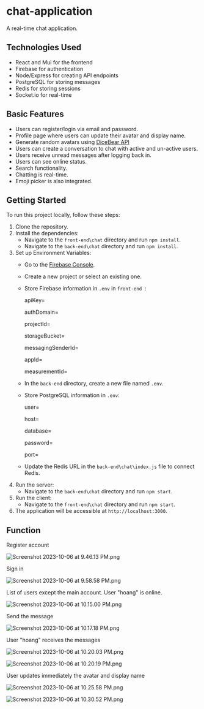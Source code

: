 # chat-application
A real-time chat application.

## Technologies Used
- React and Mui for the frontend
- Firebase for authentication
- Node/Express for creating API endpoints
- PostgreSQL for storing messages
- Redis for storing sessions
- Socket.io for real-time
## Basic Features

- Users can register/login via email and password.
- Profile page where users can update their avatar and display name.
- Generate random avatars using [DiceBear API](https://avatars.dicebear.com/docs/http-api)
- Users can create a conversation to chat with active and un-active users.
- Users receive unread messages after logging back in.
- Users can see online status.
- Search functionality.
- Chatting is real-time.
- Emoji picker is also integrated.

## Getting Started

To run this project locally, follow these steps:

1. Clone the repository.
2. Install the dependencies:
   - Navigate to the `front-end\chat` directory and run `npm install`.
   - Navigate to the `back-end\chat` directory and run `npm install`.
3. Set up Environment Variables:
   - Go to the [Firebase Console](https://console.firebase.google.com/).
   - Create a new project or select an existing one.
   - Store Firebase information in `.env` in `front-end `:
     
      apiKey=
     
      authDomain=
     
      projectId=
     
      storageBucket=
     
      messagingSenderId=
     
      appId=
     
      measurementId=
     
   - In the `back-end` directory, create a new file named `.env`.
   - Store PostgreSQL information in `.env`:
     
      user=
     
      host=
     
      database=
     
      password=
     
      port=

   - Update the Redis URL in the `back-end\chat\index.js` file to connect Redis.
5. Run the server:
   - Navigate to the `back-end\chat` directory and run `npm start`.
6. Run the client:
   - Navigate to the `front-end\chat` directory and run `npm start`.
7. The application will be accessible at `http://localhost:3000`.

## Function

Register account

![Screenshot 2023-10-06 at 9.46.13 PM.png](https://firebasestorage.googleapis.com/v0/b/chat-application-16c61.appspot.com/o/document%2FScreenshot%202023-10-06%20at%209.46.13%20PM.png?alt=media&token=6696d57a-d395-484e-b51e-c3571805f5d7&_gl=1*1l52c83*_ga*MTU5Mzc3MDQwMy4xNjk0NjYyMzI5*_ga_CW55HF8NVT*MTY5NjY0NjkwNC45LjEuMTY5NjY0NzM5NC41NC4wLjA.)

Sign in

![Screenshot 2023-10-06 at 9.58.58 PM.png](https://firebasestorage.googleapis.com/v0/b/chat-application-16c61.appspot.com/o/document%2FScreenshot%202023-10-06%20at%209.58.58%20PM.png?alt=media&token=6f14ca8c-316c-447d-9b1c-4a3f8a6cde38&_gl=1*1iqolq6*_ga*MTU5Mzc3MDQwMy4xNjk0NjYyMzI5*_ga_CW55HF8NVT*MTY5NjY0NjkwNC45LjEuMTY5NjY0NzYxMy42MC4wLjA.)

List of users except the main account. User "hoang" is online.

![Screenshot 2023-10-06 at 10.15.00 PM.png](https://firebasestorage.googleapis.com/v0/b/chat-application-16c61.appspot.com/o/document%2FScreenshot%202023-10-06%20at%2010.15.00%20PM.png?alt=media&token=a6d1e392-9721-409d-b83c-b1f5c0c0a059&_gl=1*dk4yku*_ga*MTU5Mzc3MDQwMy4xNjk0NjYyMzI5*_ga_CW55HF8NVT*MTY5NjY0NjkwNC45LjEuMTY5NjY0ODUxMS41NC4wLjA.)

Send the message

![Screenshot 2023-10-06 at 10.17.18 PM.png](https://firebasestorage.googleapis.com/v0/b/chat-application-16c61.appspot.com/o/document%2FScreenshot%202023-10-06%20at%2010.17.18%20PM.png?alt=media&token=d57f498b-12a9-415d-9935-98658a870e68&_gl=1*1g5ocr*_ga*MTU5Mzc3MDQwMy4xNjk0NjYyMzI5*_ga_CW55HF8NVT*MTY5NjY0NjkwNC45LjEuMTY5NjY0ODcwNS41MC4wLjA.)

User "hoang" receives the messages

![Screenshot 2023-10-06 at 10.20.03 PM.png](https://firebasestorage.googleapis.com/v0/b/chat-application-16c61.appspot.com/o/document%2FScreenshot%202023-10-06%20at%2010.20.03%20PM.png?alt=media&token=d2fb971a-719f-41d3-a9fa-d23986e50f58&_gl=1*f54dgo*_ga*MTU5Mzc3MDQwMy4xNjk0NjYyMzI5*_ga_CW55HF8NVT*MTY5NjY0NjkwNC45LjEuMTY5NjY0ODgzOS41My4wLjA.)

![Screenshot 2023-10-06 at 10.20.19 PM.png](https://firebasestorage.googleapis.com/v0/b/chat-application-16c61.appspot.com/o/document%2FScreenshot%202023-10-06%20at%2010.20.19%20PM.png?alt=media&token=ea02ce32-d4d5-4cad-a4c9-f41014ab0678&_gl=1*16g7p38*_ga*MTU5Mzc3MDQwMy4xNjk0NjYyMzI5*_ga_CW55HF8NVT*MTY5NjY0NjkwNC45LjEuMTY5NjY0ODkwMC41NS4wLjA.)

User updates immediately the avatar and display name

![Screenshot 2023-10-06 at 10.25.58 PM.png](https://firebasestorage.googleapis.com/v0/b/chat-application-16c61.appspot.com/o/document%2FScreenshot%202023-10-06%20at%2010.25.58%20PM.png?alt=media&token=6a6ef82f-8279-4730-80ab-29922fde9c0a&_gl=1*bmhecm*_ga*MTU5Mzc3MDQwMy4xNjk0NjYyMzI5*_ga_CW55HF8NVT*MTY5NjY0NjkwNC45LjEuMTY5NjY0OTMwNy41MS4wLjA.)

![Screenshot 2023-10-06 at 10.30.52 PM.png](https://firebasestorage.googleapis.com/v0/b/chat-application-16c61.appspot.com/o/document%2FScreenshot%202023-10-06%20at%2010.30.52%20PM.png?alt=media&token=2405ff06-2804-457f-a3ab-913c796e78e2&_gl=1*ee1v2o*_ga*MTU5Mzc3MDQwMy4xNjk0NjYyMzI5*_ga_CW55HF8NVT*MTY5NjY0NjkwNC45LjEuMTY5NjY0OTQ5My4yMi4wLjA.)
